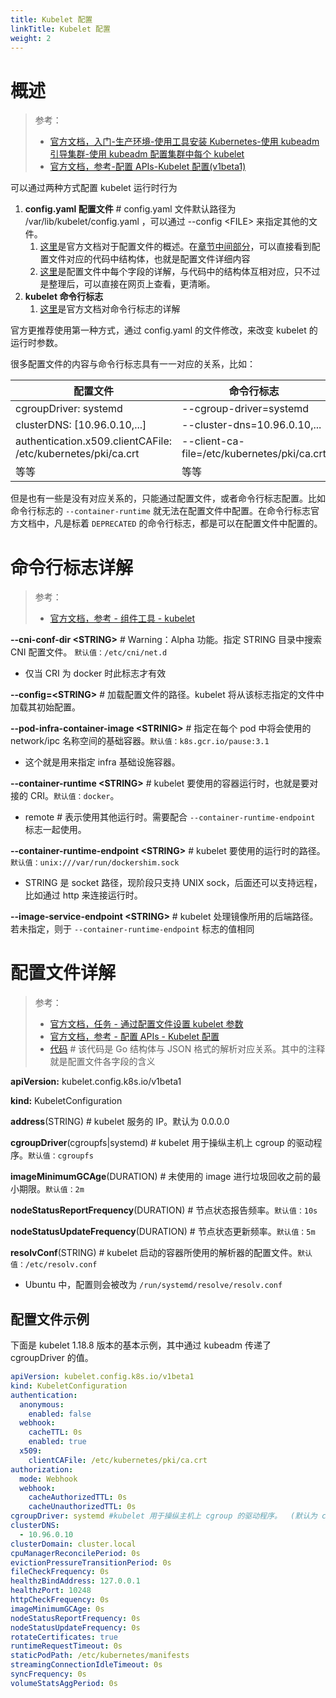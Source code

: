 ```yaml
---
title: Kubelet 配置
linkTitle: Kubelet 配置
weight: 2
---
```


# 概述

> 参考：
>
> - [官方文档，入门-生产环境-使用工具安装 Kubernetes-使用 kubeadm 引导集群-使用 kubeadm 配置集群中每个 kubelet](https://kubernetes.io/zh/docs/setup/production-environment/tools/kubeadm/kubelet-integration/)
> - [官方文档，参考-配置 APIs-Kubelet 配置(v1beta1)](https://kubernetes.io/docs/reference/config-api/kubelet-config.v1beta1/)

可以通过两种方式配置 kubelet 运行时行为

1. **config.yaml 配置文件** # config.yaml 文件默认路径为 /var/lib/kubelet/config.yaml ，可以通过 --config \<FILE> 来指定其他的文件。
   1. [这里](https://kubernetes.io/docs/tasks/administer-cluster/kubelet-config-file/)是官方文档对于配置文件的概述。在[章节中间部分](https://github.com/kubernetes/kubernetes/blob/master/staging/src/k8s.io/kubelet/config/v1beta1/types.go)，可以直接看到配置文件对应的代码中结构体，也就是配置文件详细内容
   2. [这里](https://kubernetes.io/docs/reference/config-api/kubelet-config.v1beta1/)是配置文件中每个字段的详解，与代码中的结构体互相对应，只不过是整理后，可以直接在网页上查看，更清晰。
2. **kubelet 命令行标志**
   1. [这里](https://kubernetes.io/docs/reference/command-line-tools-reference/kubelet/)是官方文档对命令行标志的详解

官方更推荐使用第一种方式，通过 config.yaml 的文件修改，来改变 kubelet 的运行时参数。

很多配置文件的内容与命令行标志具有一一对应的关系，比如：

| 配置文件                                                     | 命令行标志                                  |
| ------------------------------------------------------------ | ------------------------------------------- |
| cgroupDriver: systemd                                        | --cgroup-driver=systemd                     |
| clusterDNS: \[10.96.0.10,...]                                | --cluster-dns=10.96.0.10,...                |
| authentication.x509.clientCAFile: /etc/kubernetes/pki/ca.crt | --client-ca-file=/etc/kubernetes/pki/ca.crt |
| 等等                                                         | 等等                                        |

但是也有一些是没有对应关系的，只能通过配置文件，或者命令行标志配置。比如命令行标志的 `--container-runtime` 就无法在配置文件中配置。在命令行标志官方文档中，凡是标着 `DEPRECATED` 的命令行标志，都是可以在配置文件中配置的。

# 命令行标志详解

> 参考：
>
> - [官方文档，参考 - 组件工具 - kubelet](https://kubernetes.io/docs/reference/command-line-tools-reference/kubelet/)

**--cni-conf-dir \<STRING>** # Warning：Alpha 功能。指定 STRING 目录中搜索 CNI 配置文件。 `默认值：/etc/cni/net.d`

- 仅当 CRI 为 docker 时此标志才有效

**--config=\<STRING>** # 加载配置文件的路径。kubelet 将从该标志指定的文件中加载其初始配置。

**--pod-infra-container-image \<STRINIG>** # 指定在每个 pod 中将会使用的 network/ipc 名称空间的基础容器。`默认值：k8s.gcr.io/pause:3.1`

- 这个就是用来指定 infra 基础设施容器。

**--container-runtime \<STRING>** # kubelet 要使用的容器运行时，也就是要对接的 CRI。`默认值：docker`。

- remote # 表示使用其他运行时。需要配合 `--container-runtime-endpoint` 标志一起使用。

**--container-runtime-endpoint \<STRING>** # kubelet 要使用的运行时的路径。`默认值：unix:///var/run/dockershim.sock`

- STRING 是 socket 路径，现阶段只支持 UNIX sock，后面还可以支持远程，比如通过 http 来连接运行时。

**--image-service-endpoint \<STRING>** # kubelet 处理镜像所用的后端路径。若未指定，则于 `--container-runtime-endpoint` 标志的值相同

# 配置文件详解

> 参考：
>
> - [官方文档，任务 - 通过配置文件设置 kubelet 参数](https://kubernetes.io/docs/tasks/administer-cluster/kubelet-config-file/)
> - [官方文档，参考 - 配置 APIs - Kubelet 配置](https://kubernetes.io/docs/reference/config-api/kubelet-config.v1beta1/)
> - [代码](https://github.com/kubernetes/kubernetes/blob/master/staging/src/k8s.io/kubelet/config/v1beta1/types.go) # 该代码是 Go 结构体与 JSON 格式的解析对应关系。其中的注释就是配置文件各字段的含义

**apiVersion:** kubelet.config.k8s.io/v1beta1

**kind:** KubeletConfiguration

**address**(STRING) # kubelet 服务的 IP。默认为 0.0.0.0

**cgroupDriver**(cgroupfs|systemd) # kubelet 用于操纵主机上 cgroup 的驱动程序。`默认值：cgroupfs`

**imageMinimumGCAge**(DURATION) # 未使用的 image 进行垃圾回收之前的最小期限。`默认值：2m`

**nodeStatusReportFrequency**(DURATION) # 节点状态报告频率。`默认值：10s`

**nodeStatusUpdateFrequency**(DURATION) # 节点状态更新频率。`默认值：5m`

**resolvConf**(STRING) # kubelet 启动的容器所使用的解析器的配置文件。`默认值：/etc/resolv.conf`

- Ubuntu 中，配置则会被改为 `/run/systemd/resolve/resolv.conf`

## 配置文件示例

下面是 kubelet 1.18.8 版本的基本示例，其中通过 kubeadm 传递了 cgroupDriver 的值。

```yaml
apiVersion: kubelet.config.k8s.io/v1beta1
kind: KubeletConfiguration
authentication:
  anonymous:
    enabled: false
  webhook:
    cacheTTL: 0s
    enabled: true
  x509:
    clientCAFile: /etc/kubernetes/pki/ca.crt
authorization:
  mode: Webhook
  webhook:
    cacheAuthorizedTTL: 0s
    cacheUnauthorizedTTL: 0s
cgroupDriver: systemd #kubelet 用于操纵主机上 cgroup 的驱动程序。  (默认为 cgroupfs )
clusterDNS:
  - 10.96.0.10
clusterDomain: cluster.local
cpuManagerReconcilePeriod: 0s
evictionPressureTransitionPeriod: 0s
fileCheckFrequency: 0s
healthzBindAddress: 127.0.0.1
healthzPort: 10248
httpCheckFrequency: 0s
imageMinimumGCAge: 0s
nodeStatusReportFrequency: 0s
nodeStatusUpdateFrequency: 0s
rotateCertificates: true
runtimeRequestTimeout: 0s
staticPodPath: /etc/kubernetes/manifests
streamingConnectionIdleTimeout: 0s
syncFrequency: 0s
volumeStatsAggPeriod: 0s
```
